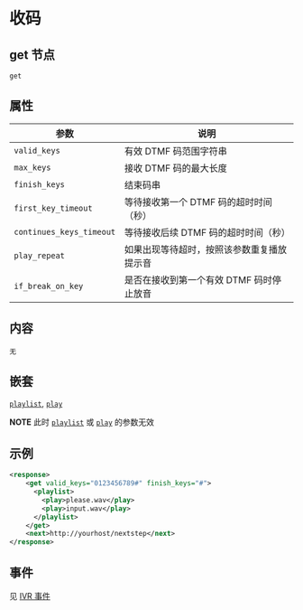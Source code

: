 # 收码
<!-- toc -->

## get 节点

```
get
```

## 属性

| 参数                  | 说明                                      |
| --------------------- |  ---------------------------------------- |
| `valid_keys`          | 有效 DTMF 码范围字符串                   |
| `max_keys`            | 接收 DTMF 码的最大长度                          |
| `finish_keys`         | 结束码串                  |
| `first_key_timeout`   | 等待接收第一个 DTMF 码的超时时间（秒）                         |
| `continues_keys_timeout`          | 等待接收后续 DTMF 码的超时时间（秒）                  |
| `play_repeat`         | 如果出现等待超时，按照该参数重复播放提示音                   |
| `if_break_on_key`     | 是否在接收到第一个有效 DTMF 码时停止放音                          |



## 内容
    无

## 嵌套
[`playlist`](play.md), [`play`](play.md)

**NOTE** 此时 [`playlist`](play.md) 或 [`play`](play.md) 的参数无效

## 示例

```xml
<response>
    <get valid_keys="0123456789#" finish_keys="#">
      <playlist>
        <play>please.wav</play>
        <play>input.wav</play>
      </playlist>
    </get>
    <next>http://yourhost/nextstep</next>
</response>
```


## 事件
见 [IVR 事件](../evt/ivr/index.md)

